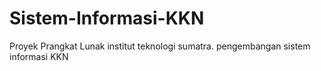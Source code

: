 # Sistem-Informasi-KKN
Proyek Prangkat Lunak institut teknologi sumatra. pengembangan sistem informasi KKN
